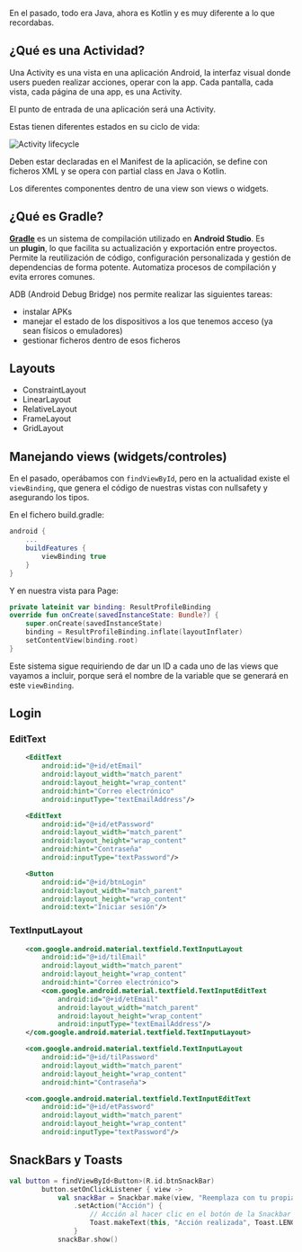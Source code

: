 En el pasado, todo era Java, ahora es Kotlin y es muy diferente a lo que recordabas.

## ¿Qué es una Actividad?

Una Activity es una vista en una aplicación Android, la interfaz visual donde users pueden realizar acciones, operar con la app. Cada pantalla, cada vista, cada página de una app, es una Activity.

El punto de entrada de una aplicación será una Activity.

Estas tienen diferentes estados en su ciclo de vida:

![Activity lifecycle](https://developer.android.com/guide/components/images/activity_lifecycle.png?hl=es-419)

Deben estar declaradas en el Manifest de la aplicación, se define con ficheros XML y se opera con partial class en Java o Kotlin.

Los diferentes componentes dentro de una view son views o widgets.

## ¿Qué es Gradle?

**[Gradle](https://github.com/Beelzenef/AndroidMe/blob/gh-pages/kno/t1.md#buildgradle)** es un sistema de compilación utilizado en **Android Studio**. Es un **plugin**, lo que facilita su actualización y exportación entre proyectos. Permite la reutilización de código, configuración personalizada y gestión de dependencias de forma potente. Automatiza procesos de compilación y evita errores comunes.

ADB (Android Debug Bridge) nos permite realizar las siguientes tareas:

* instalar APKs
* manejar el estado de los dispositivos a los que tenemos acceso (ya sean físicos o emuladores)
* gestionar ficheros dentro de esos ficheros

## Layouts

* ConstraintLayout
* LinearLayout
* RelativeLayout
* FrameLayout
* GridLayout

## Manejando views (widgets/controles)

En el pasado, operábamos con `findViewById`, pero en la actualidad existe el `viewBinding`, que genera el código de nuestras vistas con nullsafety y asegurando los tipos.

En el fichero build.gradle:

```groovy
android {
    ...
    buildFeatures {
        viewBinding true
    }
}
```

Y en nuestra vista para Page:

```kotlin
private lateinit var binding: ResultProfileBinding
override fun onCreate(savedInstanceState: Bundle?) {
    super.onCreate(savedInstanceState)
    binding = ResultProfileBinding.inflate(layoutInflater)
    setContentView(binding.root)
}
```

Este sistema sigue requiriendo de dar un ID a cada uno de las views que vayamos a incluir, porque será el nombre de la variable que se generará en este `viewBinding`.

## Login

### EditText

```xml
	<EditText
        android:id="@+id/etEmail"
        android:layout_width="match_parent"
        android:layout_height="wrap_content"
        android:hint="Correo electrónico"
        android:inputType="textEmailAddress"/>

    <EditText
        android:id="@+id/etPassword"
        android:layout_width="match_parent"
        android:layout_height="wrap_content"
        android:hint="Contraseña"
        android:inputType="textPassword"/>

    <Button
        android:id="@+id/btnLogin"
        android:layout_width="match_parent"
        android:layout_height="wrap_content"
        android:text="Iniciar sesión"/>
```

### TextInputLayout

```xml
	<com.google.android.material.textfield.TextInputLayout
	    android:id="@+id/tilEmail"
	    android:layout_width="match_parent"
	    android:layout_height="wrap_content"
	    android:hint="Correo electrónico">
	    <com.google.android.material.textfield.TextInputEditText
	        android:id="@+id/etEmail"
	        android:layout_width="match_parent"
	        android:layout_height="wrap_content"
	        android:inputType="textEmailAddress"/>
	</com.google.android.material.textfield.TextInputLayout>

	<com.google.android.material.textfield.TextInputLayout
	    android:id="@+id/tilPassword"
	    android:layout_width="match_parent"
	    android:layout_height="wrap_content"
	    android:hint="Contraseña">

    <com.google.android.material.textfield.TextInputEditText
        android:id="@+id/etPassword"
        android:layout_width="match_parent"
        android:layout_height="wrap_content"
        android:inputType="textPassword"/>
```

## SnackBars y Toasts

```kotlin
val button = findViewById<Button>(R.id.btnSnackBar)
        button.setOnClickListener { view ->
            val snackBar = Snackbar.make(view, "Reemplaza con tu propia acción", Snackbar.LENGTH_LONG)
                .setAction("Acción") {
                    // Acción al hacer clic en el botón de la Snackbar
                    Toast.makeText(this, "Acción realizada", Toast.LENGTH_SHORT).show()
                }
            snackBar.show()
```